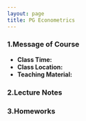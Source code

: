 ```yaml
---
layout: page
title: PG Econometrics
---
```


### 1.Message of Course
* **Class Time:**
* **Class Location:**
* **Teaching Material:**

### 2.Lecture Notes

### 3.Homeworks

